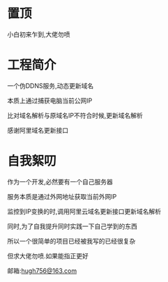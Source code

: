 # 置顶

小白初来乍到,大佬勿喷

# 工程简介

一个伪DDNS服务,动态更新域名

本质上通过捕获电脑当前公网IP

比对域名解析与原域名IP不符合时候,更新域名解析

感谢阿里域名更新接口

# 自我絮叨

作为一个开发,必然要有一个自己服务器

服务本质是通过外网地址获取当前外网IP

监控到IP变换的时,调用阿里云域名更新接口更新域名解析

同时,为了自我提升同时实践一下自己学到的东西

所以一个很简单的项目已经被我写的已经很复杂

但求大佬勿喷.如果能指正更好

邮箱:hugh756@163.com
